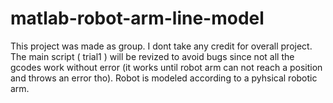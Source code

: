 # matlab-robot-arm-line-model
This project was made as group. I dont take any credit for overall project. The main script ( trial1 ) will be revized to avoid bugs since not all the gcodes work without error (it works until robot arm can not reach a position and throws an error tho). Robot is modeled according to a pyhsical robotic arm.
